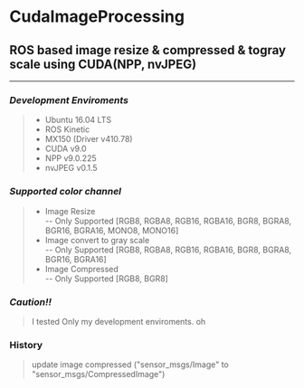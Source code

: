 # CudaImageProcessing

## ROS based image resize & compressed & togray scale using CUDA(NPP, nvJPEG)

----------------------------

### ***Development Enviroments***

>  - Ubuntu 16.04 LTS
>  - ROS Kinetic
>  - MX150 (Driver v410.78)
>  - CUDA v9.0
>  - NPP v9.0.225
>  - nvJPEG  v0.1.5

### ***Supported color channel***

> - Image Resize\
> -- Only Supported [RGB8, RGBA8, RGB16, RGBA16, BGR8, BGRA8, BGR16, BGRA16, MONO8, MONO16]
> - Image convert to gray scale\
> -- Only Supported [RGB8, RGBA8, RGB16, RGBA16, BGR8, BGRA8, BGR16, BGRA16]  
> - Image Compressed\
> -- Only Supported [RGB8, BGR8]  

### ***Caution!!***

> I tested Only my development enviroments.
> oh

### History

> update image compressed ("sensor_msgs/Image" to "sensor_msgs/CompressedImage")
